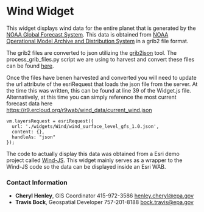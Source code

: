 # Wind Widget

This widget displays wind data for the entire planet that is generated by the <a target="_blank" href="https://www.ncdc.noaa.gov/data-access/model-data/model-datasets/global-forcast-system-gfs">NOAA Global Forecast System</a>. This data is obtained from <a target="_blank" href="http://nomads.ncep.noaa.gov/">NOAA Operational Model Archive and Distribution System<a/> in a grib2 file format.

The grib2 files are converted to json utilizing the <a target="_blank" href="https://github.com/cambecc/grib2json">grib2json</a> tool. The process_grib_files.py script we are using to harvest and convert these files can be found <a target="_blank" href="https://github.com/USEPA/R9-Python/tree/master/Wind">here</a>.

Once the files have benen harvested and converted you will need to update the url attribute of the esriRequest that loads the json file from the server.  At the time this was written, this can be found at line 39 of the Widget.js file. Alternatively, at this time you can simply reference the most current forecast data here https://r9.ercloud.org/r9wab/wind_data/current_wind.json
 
```
vm.layersRequest = esriRequest({
  url: './widgets/Wind/wind_surface_level_gfs_1.0.json',
  content: {},
  handleAs: "json"
});
```

The code to actually display this data was obtained from a Esri demo project called <a target="_blank" href="https://github.com/Esri/wind-js">Wind-JS</a>.  This widget mainly serves as a wrapper to the Wind-JS code so the data can be displayed inside an Esri WAB.

### Contact Information

* **Cheryl Henley**, GIS Coordinator 415-972-3586 henley.cheryl@epa.gov
* **Travis Bock**, Geospatial Developer 757-201-8188 bock.travis@epa.gov

